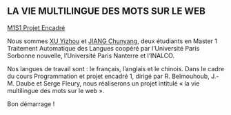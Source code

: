 ## LA VIE MULTILINGUE DES MOTS SUR LE WEB
[M1S1 Projet Encadré](http://www.tal.univ-paris3.fr/cours/masterproj.htm)

Nous sommes [XU Yizhou](http://www.xuyizhou.com) et [JIANG Chunyang](http://www.jiangchunyang.net), deux étudiants en Master 1 Traitement Automatique des Langues coopéré par l’Université Paris Sorbonne nouvelle, l’Université Paris Nanterre et l’INALCO. 

Nos langues de travail sont : le français, l’anglais et le chinois. Dans le cadre du cours Programmation et projet encadré 1, dirigé par R. Belmouhoub, J.-M. Daube et Serge Fleury, nous réaliserons un projet intitulé « la vie multilingue des mots sur le web ».

Bon démarrage !
